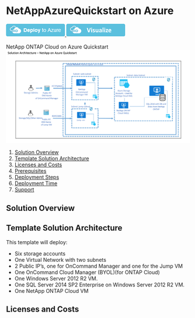 # NetAppAzureQuickstart on Azure

<a href="https://portal.azure.com/#create/Microsoft.Template/uri/https%3A%2F%2Fraw.githubusercontent.com%2FSpektraSystems%2FNetAppAzureQuickstart%2Fmaster%2Fazuredeploy.json" target="_blank">
<img src="https://raw.githubusercontent.com/Azure/azure-quickstart-templates/master/1-CONTRIBUTION-GUIDE/images/deploytoazure.png"/>
</a>
<a href="http://armviz.io/#/?load=https%3A%2F%2Fraw.githubusercontent.com%2FSpektraSystems%2FNetAppAzureQuickstart%2Fmaster%2Fazuredeploy.json" target="_blank">
<img src="https://raw.githubusercontent.com/Azure/azure-quickstart-templates/master/1-CONTRIBUTION-GUIDE/images/visualizebutton.png"/>
</a> 
<br><br>
NetApp ONTAP Cloud on Azure Quickstart

<img src="https://github.com/Jithin-Varghese/Documentation-Images/blob/master/screenshot.png"/>

<!-- TOC -->

1. [Solution Overview](#solution-overview)
2. [Template Solution Architecture ](#template-solution-architecture)
3. [Licenses and Costs ](#licenses-and-costs)
4. [Prerequisites](#prerequisites)
5. [Deployment Steps](#deployment-steps)
6. [Deployment Time](#deployment-time)
7. [Support](#support)


<!-- /TOC -->

## Solution Overview 


## Template Solution Architecture 

This template will deploy: 

- 	Six storage accounts 
-	One Virtual Network with two subnets
-	2 Public IP’s, one for OnCommand Manager and one for the Jump VM
-	One OnCommand Cloud Manager (BYOL)(for ONTAP Cloud)
-	One Windows Server 2012 R2 VM.
-	One SQL Server 2014 SP2 Enterprise on Windows Server 2012 R2 VM.
-	One NetApp ONTAP Cloud VM

## Licenses and Costs 


